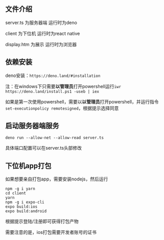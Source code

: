 ## 文件介绍

server.ts 为服务器端 运行时为deno

client 为下位机 运行时为react native

display.htm 为展示 运行时为浏览器

## 依赖安装

deno安装：`https://deno.land/#installation`

注：在windows下只需要**以管理员**打开powershell运行`iwr https://deno.land/install.ps1 -useb | iex`

如果是第一次使用powershell，需要以**以管理员**打开powershell，并运行指令`set-executionpolicy remotesigned`，根据提示选择同意

## 启动服务器端服务

`deno run --allow-net --allow-read server.ts`

具体端口配置可以在server.ts头部修改

## 下位机app打包

如果想要亲自打包app，需要安装nodejs，然后运行

```shell
npm -g i yarn
cd client
yarn
npm -g i expo-cli
expo build:ios
expo build:android
```

根据提示登陆/注册即可获得打包产物

需要注意的是，ios打包需要开发者账号的证书